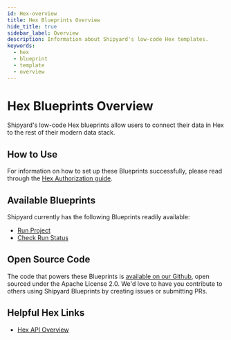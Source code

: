```yaml
---
id: Hex-overview
title: Hex Blueprints Overview
hide_title: true
sidebar_label: Overview
description: Information about Shipyard's low-code Hex templates.
keywords:
  - hex
  - blueprint
  - template
  - overview
---
```


# Hex Blueprints Overview

Shipyard's low-code Hex blueprints allow users to connect their data in Hex to the rest of their modern data stack.

## How to Use
For information on how to set up these Blueprints successfully, please read through the [Hex Authorization guide](hex-authorization.md).

## Available Blueprints
Shipyard currently has the following Blueprints readily available:
- [Run Project](hex-run-project.md)
- [Check Run Status](hex-check-run-status.md)

## Open Source Code
The code that powers these Blueprints is [available on our Github](https://github.com/shipyardapp/hex-blueprints), open sourced under the Apache License 2.0. We'd love to have you contribute to others using Shipyard Blueprints by creating issues or submitting PRs.

## Helpful Hex Links
- [Hex API Overview](https://learn.hex.tech/docs/develop-logic/hex-api/overview)  